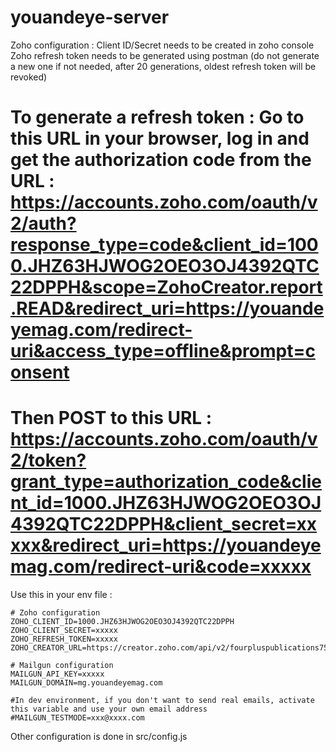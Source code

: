 # youandeye-server

Zoho configuration : Client ID/Secret needs to be created in zoho console
Zoho refresh token needs to be generated using postman (do not generate a new one if not needed, after 20 generations, oldest refresh token will be revoked)
# To generate a refresh token : Go to this URL in your browser, log in and get the authorization code from the URL : https://accounts.zoho.com/oauth/v2/auth?response_type=code&client_id=1000.JHZ63HJWOG2OEO3OJ4392QTC22DPPH&scope=ZohoCreator.report.READ&redirect_uri=https://youandeyemag.com/redirect-uri&access_type=offline&prompt=consent
# Then POST to this URL : https://accounts.zoho.com/oauth/v2/token?grant_type=authorization_code&client_id=1000.JHZ63HJWOG2OEO3OJ4392QTC22DPPH&client_secret=xxxxx&redirect_uri=https://youandeyemag.com/redirect-uri&code=xxxxx

Use this in your env file :

```
# Zoho configuration
ZOHO_CLIENT_ID=1000.JHZ63HJWOG2OEO3OJ4392QTC22DPPH
ZOHO_CLIENT_SECRET=xxxxx
ZOHO_REFRESH_TOKEN=xxxxx
ZOHO_CREATOR_URL=https://creator.zoho.com/api/v2/fourpluspublications758

# Mailgun configuration
MAILGUN_API_KEY=xxxxx
MAILGUN_DOMAIN=mg.youandeyemag.com

#In dev environment, if you don't want to send real emails, activate this variable and use your own email address
#MAILGUN_TESTMODE=xxx@xxxx.com
```

Other configuration is done in src/config.js